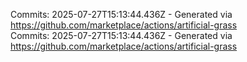 Commits: 2025-07-27T15:13:44.436Z - Generated via https://github.com/marketplace/actions/artificial-grass
<br>
Commits: 2025-07-27T15:13:44.436Z - Generated via https://github.com/marketplace/actions/artificial-grass
<br>
